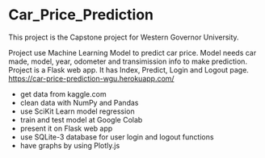 # Car_Price_Prediction

This project is the Capstone project for Western Governor University.

Project use Machine Learning Model to predict car price.
Model needs car made, model, year, odometer and transimission info to make prediction.
Project is a Flask web app. It has Index, Predict, Login and Logout page.
https://car-price-prediction-wgu.herokuapp.com/

- get data from kaggle.com
- clean data with NumPy and Pandas
- use SciKit Learn model regression
- train and test model at Google Colab
- present it on Flask web app
- use SQLite-3 database for user login and logout functions
- have graphs by using Plotly.js
